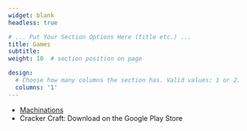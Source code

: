 ```yaml
---
widget: blank
headless: true

# ... Put Your Section Options Here (title etc.) ...
title: Games
subtitle:
weight: 10  # section position on page

design:
  # Choose how many columns the section has. Valid values: 1 or 2.
  columns: '1'
---
```


- [Machinations](https://mscott99.github.io/Machinations/Executables/web/index.html)
- Cracker Craft: Download on the Google Play Store